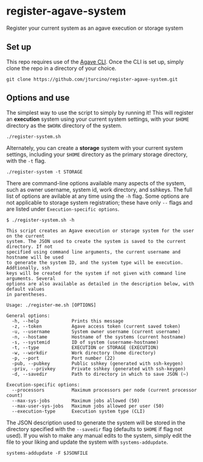# register-agave-system
Register your current system as an agave execution or storage system

## Set up
This repo requires use of the [Agave CLI](https://bitbucket.org/agaveapi/cli). Once the CLI is set up, simply clone the repo in a directory of your choice.
```
git clone https://github.com/jturcino/register-agave-system.git
```

## Options and use
The simplest way to use the script to simply by running it! This will register an **execution** system using your current system settings, with your `$HOME` directory as the `$WORK` directory of the system.
```
./register-system.sh
```

Alternately, you can create a **storage** system with your current system settings, including your `$HOME` directory as the primary storage directory, with the `-t` flag.
```
./register-system -t STORAGE
```

There are command-line options available many aspects of the system, such as owner username, system id, work directory, and sshkeys. The full list of options are avilable at any time using the `-h` flag. Some options are not applicable to storage system registration; these have only `--` flags and are listed under `Execution-specific options`.
```
$ ./register-system.sh -h

This script creates an Agave execution or storage system for the user on the current 
system. The JSON used to create the system is saved to the current directory. If not 
specified using command line arguments, the current username and hostname will be used 
to generate the system ID, and the system type will be execution. Addtionally, ssh 
keys will be created for the system if not given with command line arguments. Several 
options are also available as detailed in the description below, with default values 
in parentheses.

Usage: ./register-me.sh [OPTIONS]

General options:
  -h, --help			Prints this message
  -z, --token			Agave access token (current saved token)
  -u, --username		System owner username (current username)
  -n, --hostame			Hostname of the systems (current hostname)
  -s, --systemid		ID of system (username-hostname)
  -t, --type			EXECUTION or STORAGE (EXECUTION)
  -w, --workdir			Work directory (home directory)
  -p, --port 			Port number (22)
  -pub, --pubkey		Public sshkey (generated with ssh-keygen)
  -priv, --privkey		Private sshkey (generated with ssh-keygen)
  -d, --savedir         Path to directory in which to save JSON (~)

Execution-specific options:
  --processors			Maximum processors per node (current processor count)
  --max-sys-jobs		Maximum jobs allowed (50)
  --max-user-sys-jobs	Maximum jobs allowed per user (50)
  --execution-type		Execution system type (CLI)
```

The JSON description used to generate the system will be stored in the directory specified with the `--savedir` flag (defaults to `$HOME` if flag not used). If you wish to make any manual edits to the system, simply edit the file to your liking and update the system with `systems-addupdate`.
```
systems-addupdate -F $JSONFILE
```

